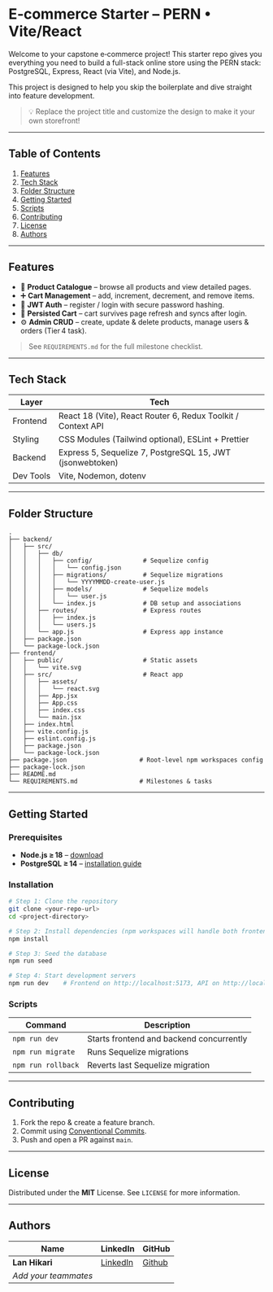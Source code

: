 # E‑commerce Starter – PERN • Vite/React

Welcome to your capstone e‑commerce project! This starter repo gives you everything you need to build a full-stack online store using the PERN stack: PostgreSQL, Express, React (via Vite), and Node.js.

This project is designed to help you skip the boilerplate and dive straight into feature development.

> 💡 Replace the project title and customize the design to make it your own storefront!

---

## Table of Contents

1. [Features](#features)
2. [Tech Stack](#tech-stack)
3. [Folder Structure](#folder-structure)
4. [Getting Started](#getting-started)
5. [Scripts](#scripts)
6. [Contributing](#contributing)
7. [License](#license)
8. [Authors](#authors)

---

## Features

- 🛒 **Product Catalogue** – browse all products and view detailed pages.
- ➕ **Cart Management** – add, increment, decrement, and remove items.
- 🔐 **JWT Auth** – register / login with secure password hashing.
- 💾 **Persisted Cart** – cart survives page refresh and syncs after login.
- ⚙️ **Admin CRUD** – create, update & delete products, manage users & orders (Tier 4 task).

> See `REQUIREMENTS.md` for the full milestone checklist.

---

## Tech Stack

| Layer     | Tech                                                         |
| --------- | ------------------------------------------------------------ |
| Frontend  | React 18 (Vite), React Router 6, Redux Toolkit / Context API |
| Styling   | CSS Modules (Tailwind optional), ESLint + Prettier           |
| Backend   | Express 5, Sequelize 7, PostgreSQL 15, JWT (jsonwebtoken)    |
| Dev Tools | Vite, Nodemon, dotenv                                        |

---

## Folder Structure

```
.
├── backend/
│   ├── src/
│   │   ├── db/
│   │   │   ├── config/              # Sequelize config
│   │   │   │   └── config.json
│   │   │   ├── migrations/          # Sequelize migrations
│   │   │   │   └── YYYYMMDD-create-user.js
│   │   │   ├── models/              # Sequelize models
│   │   │   │   └── user.js
│   │   │   └── index.js             # DB setup and associations
│   │   ├── routes/                  # Express routes
│   │   │   ├── index.js
│   │   │   └── users.js
│   │   └── app.js                   # Express app instance
│   ├── package.json
│   └── package-lock.json
├── frontend/
│   ├── public/                      # Static assets
│   │   └── vite.svg
│   ├── src/                         # React app
│   │   ├── assets/
│   │   │   └── react.svg
│   │   ├── App.jsx
│   │   ├── App.css
│   │   ├── index.css
│   │   └── main.jsx
│   ├── index.html
│   ├── vite.config.js
│   ├── eslint.config.js
│   ├── package.json
│   └── package-lock.json
├── package.json                    # Root-level npm workspaces config
├── package-lock.json
├── README.md
└── REQUIREMENTS.md                 # Milestones & tasks
```

---

## Getting Started

### Prerequisites

- **Node.js ≥ 18** – [download](https://nodejs.org/)
- **PostgreSQL ≥ 14** – [installation guide](https://www.postgresql.org/download/)

### Installation

```bash
# Step 1: Clone the repository
git clone <your‑repo‑url>
cd <project‑directory>

# Step 2: Install dependencies (npm workspaces will handle both frontend/backend)
npm install

# Step 3: Seed the database
npm run seed

# Step 4: Start development servers
npm run dev    # Frontend on http://localhost:5173, API on http://localhost:3000

```

### Scripts

| Command            | Description                              |
| ------------------ | ---------------------------------------- |
| `npm run dev`      | Starts frontend and backend concurrently |
| `npm run migrate`  | Runs Sequelize migrations                |
| `npm run rollback` | Reverts last Sequelize migration         |

---

## Contributing

1. Fork the repo & create a feature branch.
2. Commit using [Conventional Commits](https://www.conventionalcommits.org/en/v1.0.0/).
3. Push and open a PR against `main`.

---

## License

Distributed under the **MIT** License. See `LICENSE` for more information.

---

## Authors

| Name                 | LinkedIn                                | GitHub                       |
| -------------------- | --------------------------------------- | ---------------------------- |
| **Lan Hikari**       | [LinkedIn](https://linkedin.com/in/...) | [Github](https://github.com) |
| _Add your teammates_ |                                         |                              |
